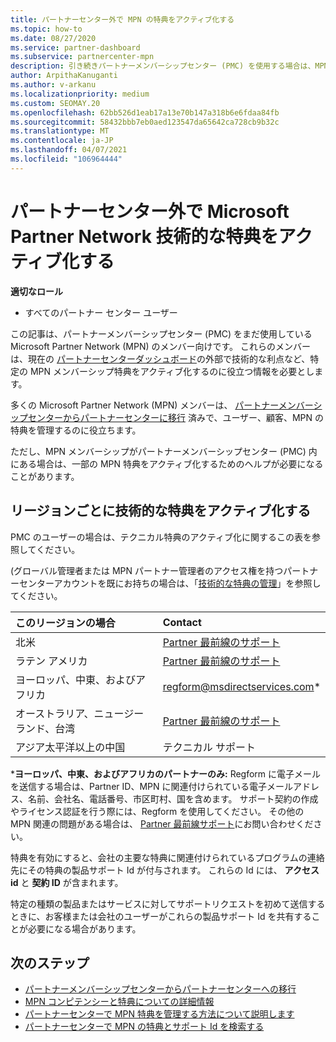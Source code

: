 ```yaml
---
title: パートナーセンター外で MPN の特典をアクティブ化する
ms.topic: how-to
ms.date: 08/27/2020
ms.service: partner-dashboard
ms.subservice: partnercenter-mpn
description: 引き続きパートナーメンバーシップセンター (PMC) を使用する場合は、MPN テクニカルサポートの特典をアクティブ化して特典のサポート Id を提供するために、お問い合わせ先に関するページをご覧ください。
author: ArpithaKanuganti
ms.author: v-arkanu
ms.localizationpriority: medium
ms.custom: SEOMAY.20
ms.openlocfilehash: 62bb526d1eab17a13e70b147a318b6e6fdaa84fb
ms.sourcegitcommit: 58432bbb7eb0aed123547da65642ca728cb9b32c
ms.translationtype: MT
ms.contentlocale: ja-JP
ms.lasthandoff: 04/07/2021
ms.locfileid: "106964444"
---
```

# <a name="activate-microsoft-partner-network-technical-benefits-outside-of-partner-center"></a>パートナーセンター外で Microsoft Partner Network 技術的な特典をアクティブ化する


**適切なロール**

- すべてのパートナー センター ユーザー

この記事は、パートナーメンバーシップセンター (PMC) をまだ使用している Microsoft Partner Network (MPN) のメンバー向けです。 これらのメンバーは、現在の [パートナーセンターダッシュボード](https://partner.microsoft.com/dashboard)の外部で技術的な利点など、特定の MPN メンバーシップ特典をアクティブ化するのに役立つ情報を必要とします。

多くの Microsoft Partner Network (MPN) メンバーは、 [パートナーメンバーシップセンターからパートナーセンターに移行](prepare-pmc-pc-migration.md) 済みで、ユーザー、顧客、MPN の特典を管理するのに役立ちます。

ただし、MPN メンバーシップがパートナーメンバーシップセンター (PMC) 内にある場合は、一部の MPN 特典をアクティブ化するためのヘルプが必要になることがあります。

## <a name="activate-technical-benefits-by-region"></a>リージョンごとに技術的な特典をアクティブ化する

PMC のユーザーの場合は、テクニカル特典のアクティブ化に関するこの表を参照してください。

(グローバル管理者または MPN パートナー管理者のアクセス権を持つパートナーセンターアカウントを既にお持ちの場合は、「[技術的な特典の管理](https://docs.microsoft.com/partner-center/manage-your-partner-network-benefits#manage-technical-benefits)」を参照してください。

|このリージョンの場合  | Contact |
|:--------|:------------|
|北米  | [Partner 最前線のサポート](https://partner.microsoft.com/support?issueid=300-0042)  |
|ラテン アメリカ  | [Partner 最前線のサポート](https://partner.microsoft.com/support?issueid=300-0042)  |
|ヨーロッパ、中東、およびアフリカ  | [regform@msdirectservices.com](mailto:regform@msdirectservices.com)*  |
|オーストラリア、ニュージーランド、台湾  | [Partner 最前線のサポート](https://partner.microsoft.com/support?issueid=300-0042)  |
|アジア太平洋以上の中国  | テクニカル サポート  |

\***ヨーロッパ、中東、およびアフリカのパートナーのみ:** Regform に電子メールを送信する場合は、Partner ID、MPN に関連付けられている電子メールアドレス、名前、会社名、電話番号、市区町村、国を含めます。 サポート契約の作成やライセンス認証を行う際には、Regform を使用してください。 その他の MPN 関連の問題がある場合は、 [Partner 最前線サポート](https://partner.microsoft.com/support?issueid=300-0042)にお問い合わせください。

特典を有効にすると、会社の主要な特典に関連付けられているプログラムの連絡先にその特典の製品サポート Id が付与されます。 これらの Id には、 **アクセス id** と **契約 ID** が含まれます。 

特定の種類の製品またはサービスに対してサポートリクエストを初めて送信するときに、お客様または会社のユーザーがこれらの製品サポート Id を共有することが必要になる場合があります。

## <a name="next-steps"></a>次のステップ

- [パートナーメンバーシップセンターからパートナーセンターへの移行](prepare-pmc-pc-migration.md)
- [MPN コンピテンシーと特典についての詳細情報](learn-about-competencies.md)
- [パートナーセンターで MPN 特典を管理する方法について説明します](manage-your-partner-network-benefits.md)
- [パートナーセンターで MPN の特典とサポート Id を検索する](mpn-find-benefits.md)
